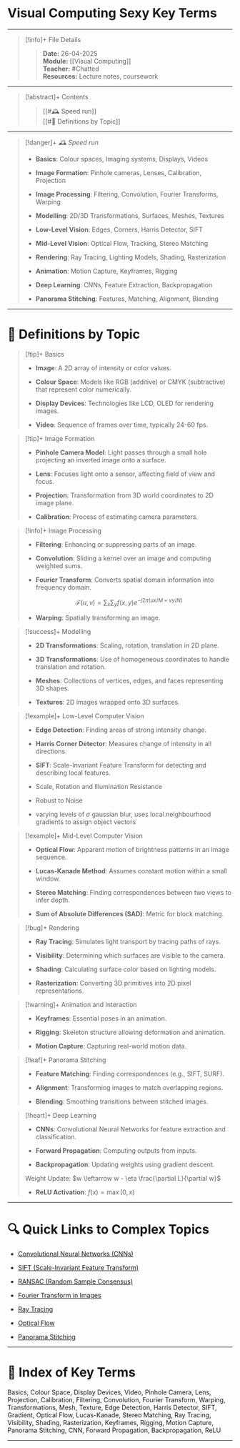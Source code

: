 # Visual Computing Sexy Key Terms

---

> [!info]+ File Details
> 
> > **Date:** 26-04-2025  
> > **Module:** [[Visual Computing]]  
> > **Teacher:** #Chatted  
> > **Resources:** Lecture notes, coursework

---

> [!abstract]+ Contents
> 
> > [[#🕰️ Speed run]]  
> > [[#🔢 Definitions by Topic]]

---

> [!danger]+ _🕰️ Speed run_
> 
> - **Basics**: Colour spaces, Imaging systems, Displays, Videos
>     
> - **Image Formation**: Pinhole cameras, Lenses, Calibration, Projection
>     
> - **Image Processing**: Filtering, Convolution, Fourier Transforms, Warping
>     
> - **Modelling**: 2D/3D Transformations, Surfaces, Meshes, Textures
>     
> - **Low-Level Vision**: Edges, Corners, Harris Detector, SIFT
>     
> - **Mid-Level Vision**: Optical Flow, Tracking, Stereo Matching
>     
> - **Rendering**: Ray Tracing, Lighting Models, Shading, Rasterization
>     
> - **Animation**: Motion Capture, Keyframes, Rigging
>     
> - **Deep Learning**: CNNs, Feature Extraction, Backpropagation
>     
> - **Panorama Stitching**: Features, Matching, Alignment, Blending
>     

---

# 🔢 Definitions by Topic

> [!tip]+ Basics
> 
> - **Image**: A 2D array of intensity or color values.
>     
> - **Colour Space**: Models like RGB (additive) or CMYK (subtractive) that represent color numerically.
>     
> - **Display Devices**: Technologies like LCD, OLED for rendering images.
>     
> - **Video**: Sequence of frames over time, typically 24-60 fps.
>     

> [!tip]+ Image Formation
> 
> - **Pinhole Camera Model**: Light passes through a small hole projecting an inverted image onto a surface.
>     
> - **Lens**: Focuses light onto a sensor, affecting field of view and focus.
>     
> - **Projection**: Transformation from 3D world coordinates to 2D image plane.
>     
> - **Calibration**: Process of estimating camera parameters.
>     

> [!info]+ Image Processing
> 
> - **Filtering**: Enhancing or suppressing parts of an image.
>     
> - **Convolution**: Sliding a kernel over an image and computing weighted sums.
>     
> - **Fourier Transform**: Converts spatial domain information into frequency domain.
>     
> 
> $$\mathcal{F}(u,v) = \sum_x \sum_y f(x,y) e^{-j2\pi (ux/M + vy/N)}$$
> - **Warping**: Spatially transforming an image.
>     

> [!success]+ Modelling
> 
> - **2D Transformations**: Scaling, rotation, translation in 2D plane.
>     
> - **3D Transformations**: Use of homogeneous coordinates to handle translation and rotation.
>     
> - **Meshes**: Collections of vertices, edges, and faces representing 3D shapes.
>     
> - **Textures**: 2D images wrapped onto 3D surfaces.
>     

> [!example]+ Low-Level Computer Vision
> 
> - **Edge Detection**: Finding areas of strong intensity change.
>     
> - **Harris Corner Detector**: Measures change of intensity in all directions.
>     
> - **SIFT**: Scale-Invariant Feature Transform for detecting and describing local features.
> - Scale, Rotation and Illumination Resistance 
> - Robust to Noise 
> - varying levels of $\sigma$ gaussian blur, uses local neighbourhood gradients to assign object vectors
>     

> [!example]+ Mid-Level Computer Vision
> 
> - **Optical Flow**: Apparent motion of brightness patterns in an image sequence.
>     
> - **Lucas-Kanade Method**: Assumes constant motion within a small window.
>     
> - **Stereo Matching**: Finding correspondences between two views to infer depth.
>     
> - **Sum of Absolute Differences (SAD)**: Metric for block matching.
>     

> [!bug]+ Rendering
> 
> - **Ray Tracing**: Simulates light transport by tracing paths of rays.
>     
> - **Visibility**: Determining which surfaces are visible to the camera.
>     
> - **Shading**: Calculating surface color based on lighting models.
>     
> - **Rasterization**: Converting 3D primitives into 2D pixel representations.
>     

> [!warning]+ Animation and Interaction
> 
> - **Keyframes**: Essential poses in an animation.
>     
> - **Rigging**: Skeleton structure allowing deformation and animation.
>     
> - **Motion Capture**: Capturing real-world motion data.
>     

> [!leaf]+ Panorama Stitching
> 
> - **Feature Matching**: Finding correspondences (e.g., SIFT, SURF).
>     
> - **Alignment**: Transforming images to match overlapping regions.
>     
> - **Blending**: Smoothing transitions between stitched images.
>     

> [!heart]+ Deep Learning
> 
> - **CNNs**: Convolutional Neural Networks for feature extraction and classification.
>     
> - **Forward Propagation**: Computing outputs from inputs.
>     
> - **Backpropagation**: Updating weights using gradient descent.
>     
> 
> Weight Update: $w \leftarrow w - \eta \frac{\partial L}{\partial w}$
> 
> - **ReLU Activation**: $f(x) = \max(0,x)$
>     

---

# 🔍 Quick Links to Complex Topics

- [Convolutional Neural Networks (CNNs)](https://en.wikipedia.org/wiki/Convolutional_neural_network)
    
- [SIFT (Scale-Invariant Feature Transform)](https://en.wikipedia.org/wiki/Scale-invariant_feature_transform)
    
- [RANSAC (Random Sample Consensus)](https://en.wikipedia.org/wiki/Random_sample_consensus)
    
- [Fourier Transform in Images](https://en.wikipedia.org/wiki/Fourier_transform)
    
- [Ray Tracing](https://en.wikipedia.org/wiki/Ray_tracing_\(graphics\))
    
- [Optical Flow](https://en.wikipedia.org/wiki/Optical_flow)
    
- [Panorama Stitching](https://en.wikipedia.org/wiki/Image_stitching)
    

---

# 🦜 Index of Key Terms

Basics, Colour Space, Display Devices, Video, Pinhole Camera, Lens, Projection, Calibration, Filtering, Convolution, Fourier Transform, Warping, Transformations, Mesh, Texture, Edge Detection, Harris Detector, SIFT, Gradient, Optical Flow, Lucas-Kanade, Stereo Matching, Ray Tracing, Visibility, Shading, Rasterization, Keyframes, Rigging, Motion Capture, Panorama Stitching, CNN, Forward Propagation, Backpropagation, ReLU

---


